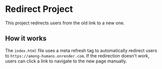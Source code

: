 # Redirect Project

This project redirects users from the old link to a new one.

## How it works

The `index.html` file uses a meta refresh tag to automatically redirect users to `https://among-humans.onrender.com`.
If the redirection doesn't work, users can click a link to navigate to the new page manually.

